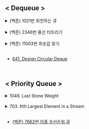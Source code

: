 ## < Dequeue >
<details>
    <summary>(백준) 1021번 회전하는 큐</summary>

- (백준) 1021번 회전하는 큐
    
    ## 문제
    
    <img width="678" alt="스크린샷 2022-02-24 오전 3 00 03" src="https://user-images.githubusercontent.com/81874493/155379992-b417c918-60c7-49f4-9d59-593625e64f45.png">

    풀이)
    
    ```java
    // 시간 복잡도 O(n^2) .. n = index.length
    // 공간 복잡도 O(n) ... n = index.length
    public class Rotating_Queue {
        public static int solution(int size, int[] index) {
    
            LinkedList<Integer> list = new LinkedList<>();
            int count = 0;
    
            for (int i = 1; i < size + 1; i++) {
                list.add(i);
            }
    
            for (int i = 0; i < index.length; i++) {
                int num = index[i];
                int idx = list.indexOf(num);
    
                if (idx <= list.size() / 2) {
                    if (idx == 0) {
                        System.out.println("idx==0 ," + list.pop());
                    } else if (idx == 1) {
                        list.addLast(list.pop());
                        count++;
                        list.pop();
                    } else {
                        for (int j = 0; j < idx; j++) {
                            list.addLast(list.pop());
                            count++;
                        }
                        list.pop();
                    }
    
                } else {
                    for (int j = 0; j < list.size() - idx; j++) {
                        list.addFirst(list.pollLast());
                        count++;
                    }
                    list.pop();
                }
            }
            return count;
        }
    
        public static void main(String[] args) {
            // output : 59
            int size = 32;
            int[] index = {27, 16, 30, 11, 6, 23};
    
            System.out.println(solution(size, index));
        }
    }
    ```
</details>

<br>

<details>
    <summary>(백준) 2346번 풍선 터뜨리기</summary>

- (백준) 2346번 풍선 터뜨리기
    
    ## 문제
    
    1번부터 N번까지 N개의 풍선이 원형으로 놓여 있고. i번 풍선의 오른쪽에는 i+1번 풍선이 있고, 왼쪽에는 i-1번 풍선이 있다. 단, 1번 풍선의 왼쪽에 N번 풍선이 있고, N번 풍선의 오른쪽에 1번 풍선이 있다. 각 풍선 안에는 종이가 하나 들어있고, 종이에는 -N보다 크거나 같고, N보다 작거나 같은 정수가 하나 적혀있다. 이 풍선들을 다음과 같은 규칙으로 터뜨린다.
    
    우선, 제일 처음에는 1번 풍선을 터뜨린다. 다음에는 풍선 안에 있는 종이를 꺼내어 그 종이에 적혀있는 값만큼 이동하여 다음 풍선을 터뜨린다. 양수가 적혀 있을 경우에는 오른쪽으로, 음수가 적혀 있을 때는 왼쪽으로 이동한다. 이동할 때에는 이미 터진 풍선은 빼고 이동한다.
    
    예를 들어 다섯 개의 풍선 안에 차례로 3, 2, 1, -3, -1이 적혀 있었다고 하자. 이 경우 3이 적혀 있는 1번 풍선, -3이 적혀 있는 4번 풍선, -1이 적혀 있는 5번 풍선, 1이 적혀 있는 3번 풍선, 2가 적혀 있는 2번 풍선의 순서대로 터지게 된다.
    
    풀이)
    
    ```java
    // 시간 복잡도 O(n*m) ... n = dequeue.length , m = balloon 의 엘레멘트중 가장 큰 값
    // 공간 복잡도 O(n) ... n = balloon.length
    
    public class PopBalloon {
        public static void solution(int[] balloon) {
    
            Deque<Balloon> deque = new ArrayDeque<>();
    
            for (int i = 0; i < balloon.length; i++) {
                deque.add(new Balloon(i, balloon[i]));
            }
    
            while (true) {
                Balloon balloon1 = deque.pollFirst();
                System.out.println(balloon1.index + 1);
    
                if (deque.isEmpty())
                    break;
    
                if (balloon1.data == 1) {
                    deque.addLast(deque.pollFirst());
    
                } else if (balloon1.data > 1) { // +일때
                    for (int i = 0; i < balloon1.data - 1; i++)
                        deque.addLast(deque.pollFirst());
                } else { // - 일때
                    for (int i = 0; i < -balloon1.data; i++)
                        deque.addFirst(deque.pollLast());
                }
    
            }
    
        }
    
        public static void main(String[] args) {
            // 결과 : 1 4 5 3 2
    
            int[] balloon = {3, 2, 1, -3, -1};
    
            solution(balloon);
        }
    
    }
    
    class Balloon {
        int index;
        int data;
    
        public Balloon(int index, int data) {
            this.index = index;
            this.data = data;
        }
    
    }
    ```
</details>

<br>  

<details>
    <summary>(백준) 11003번 최솟값 찾기</summary>

- (백준) 11003번 최솟값 찾기
    
    ## 문제
    
    N개의 수 A1, A2, ..., AN과 L이 주어진다.
    
    Di = Ai-L+1 ~ Ai 중의 최솟값이라고 할 때, D에 저장된 수를 출력하는 프로그램을 작성하시오. 이때, i ≤ 0 인 Ai는 무시하고 D를 구하여 출력하라
    
    풀이)
    
    ```java
    // 시간 복잡도 O(n^2) ... n = N의 값 
    // 공간 복잡도 O(n) ... n = N의 값
    
    public class FindMin {
        public static void solution(int N, int L, int[] A) {
            int[] D = new int[N];
    
            for (int i = 0; i < N; i++) {
                int first = i - L + 1;
                int last = i;
    
                if (first < 0)
                    first = 0;
    
                int min = A[first];
                for (int j = first; j <= last; j++) {
    
                    if (last == A.length)
                        last -= 1;
    
                    min = Math.min(min, A[j]);
                }
                D[i] = min;
            }
    
            //결과 출력
            for (int i = 0; i < D.length; i++) {
                System.out.printf(String.valueOf(D[i]) + " ");
            }
        }
    
        public static void main(String[] args) {
    //        조건식 : D(i) = A(i-L+1) ~ A(i) 중의 최솟값
    //        output : 1 1 1 2 2 2 2 2 3 3 2 2
            int N = 12;
            int L = 3;
            int[] A = {1, 5, 2, 3, 6, 2, 3, 7, 3, 5, 2, 6};
    
            solution(N, L, A);
        }
    }
    ```
</details>

<br>

- [641. Design Circular Deque](https://leetcode.com/problems/design-circular-deque/)

<br>

## < Priority Queue >
<details>
    <summary>1046. Last Stone Weight</summary>

- 1046. Last Stone Weight
    
    ## 문제
    
    주어지는 배열의 stone의 값을 통해 stone game을 진행 후 나머지 값을 반환하라
    
    - 나머지 값이 없을 경우 0을 반환하라.
    
    풀이)
    
    ```java
    // 시간 복잡도 O(n) ... n = stones.length - 2
    // 공간 복잡도 O(n) .... n = stones.length
    
    public static int lastStoneWeight(int[] stones) {
            PriorityQueue<Integer> priorityQueue = new PriorityQueue<>(Collections.reverseOrder());
    
            for (int i = 0; i < stones.length; i++)
                priorityQueue.add(stones[i]);
    
            while (priorityQueue.size() >= 2) {
                Integer first = priorityQueue.poll();
                Integer second = priorityQueue.poll();
                Integer weight = Math.max(first, second) - Math.min(first, second);
    
                if (weight != 0) {
                    priorityQueue.add(weight);
                }
            }
    
            if (priorityQueue.size() == 1) {
                return priorityQueue.poll();
            } else {
                return 0;
            }
        }
    ```
</details>

<br>

<details>
    <summary>703. Kth Largest Element in a Stream</summary>

- 703. Kth Largest Element in a Stream
    
    ## 문제
    
    주어진 배열에서 k번째로 큰 수를 반환하는 Class를 디자인하라.
    
    단, add를 통해 새로운 값을 넣는 메소드 또한 디자인하라
    
    ```java
    // 생성자
    // 시간 복잡도 O(n) ... n = nums.length
    // 공간 복잡도 O(n) .. n = nums.length
    
    // add add 메소드
    // 시간 복잡도 O(n) .. n = k - 1
    // 공간 복잡도 O(n) .. n = k - 1
    
    class KthLargest {
        int k;
        PriorityQueue<Integer> priorityQueue;
    
        public KthLargest(int k, int[] nums) {
            this.k = k;
            priorityQueue = new PriorityQueue<>(Collections.reverseOrder());
            for (int i = 0; i < nums.length; i++)
                priorityQueue.add(nums[i]);
        }
    
        public int add(int val) {
            priorityQueue.add(val);
            return getInteger();
        }
    
        private Integer getInteger() {
            int[] memo = new int[k - 1];
    
            for (int i = 0; i < k - 1; i++)
                memo[i] = priorityQueue.poll();
    
            Integer Kth = priorityQueue.peek();
    
            for (int i : memo) {
                priorityQueue.add(i);
            }
            return Kth;
        }
    }
    ```
    
    ... 현재 Testcode는 성공했지만.. Time Limit Exceeded 가 걸렸다...

</details>

<br>

- [(백준) 7662번 이중 우선순위 큐](https://www.acmicpc.net/problem/7662)
